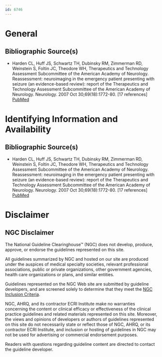 ```yaml
---
id: 6746
---
```


# General

## Bibliographic Source(s)

- Harden CL, Huff JS, Schwartz TH, Dubinsky RM, Zimmerman RD, Weinstein S, Foltin JC, Theodore WH, Therapeutics and Technology Assessment Subcommittee of the American Academy of Neurology. Reassessment: neuroimaging in the emergency patient presenting with seizure (an evidence-based review): report of the Therapeutics and Technology Assessment Subcommittee of the American Academy of Neurology. Neurology. 2007 Oct 30;69(18):1772-80. [17 references] [ PubMed ](http://www.ncbi.nlm.nih.gov/entrez/query.fcgi?cmd=Retrieve&db=pubmed&dopt=Abstract&list_uids=17967993)

# Identifying Information and Availability

## Bibliographic Source(s)

- Harden CL, Huff JS, Schwartz TH, Dubinsky RM, Zimmerman RD, Weinstein S, Foltin JC, Theodore WH, Therapeutics and Technology Assessment Subcommittee of the American Academy of Neurology. Reassessment: neuroimaging in the emergency patient presenting with seizure (an evidence-based review): report of the Therapeutics and Technology Assessment Subcommittee of the American Academy of Neurology. Neurology. 2007 Oct 30;69(18):1772-80. [17 references] [ PubMed ](http://www.ncbi.nlm.nih.gov/entrez/query.fcgi?cmd=Retrieve&db=pubmed&dopt=Abstract&list_uids=17967993)

# Disclaimer

## NGC Disclaimer

The National Guideline Clearinghouse™ (NGC) does not develop, produce, approve, or endorse the guidelines represented on this site.

All guidelines summarized by NGC and hosted on our site are produced under the auspices of medical specialty societies, relevant professional associations, public or private organizations, other government agencies, health care organizations or plans, and similar entities.

Guidelines represented on the NGC Web site are submitted by guideline developers, and are screened solely to determine that they meet the [NGC Inclusion Criteria](/help-and-about/summaries/inclusion-criteria).

NGC, AHRQ, and its contractor ECRI Institute make no warranties concerning the content or clinical efficacy or effectiveness of the clinical practice guidelines and related materials represented on this site. Moreover, the views and opinions of developers or authors of guidelines represented on this site do not necessarily state or reflect those of NGC, AHRQ, or its contractor ECRI Institute, and inclusion or hosting of guidelines in NGC may not be used for advertising or commercial endorsement purposes.

Readers with questions regarding guideline content are directed to contact the guideline developer.

